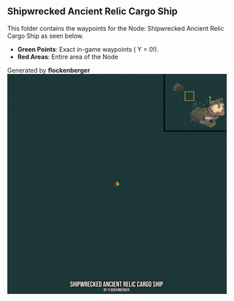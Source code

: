 ## Shipwrecked Ancient Relic Cargo Ship
This folder contains the waypoints for the Node: Shipwrecked Ancient Relic Cargo Ship as seen below.

- **Green Points**: Exact in-game waypoints ( Y = 0!).
- **Red Areas**: Entire area of the Node

Generated by **flockenberger**
![by_flockenberger](./Preview.webp)